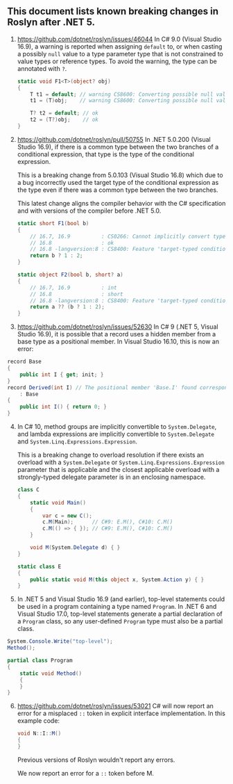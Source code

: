﻿## This document lists known breaking changes in Roslyn after .NET 5.

1. https://github.com/dotnet/roslyn/issues/46044 In C# 9.0 (Visual Studio 16.9), a warning is reported when assigning `default` to, or when casting a possibly `null` value to a type parameter type that is not constrained to value types or reference types. To avoid the warning, the type can be annotated with `?`.
    ```C#
    static void F1<T>(object? obj)
    {
        T t1 = default; // warning CS8600: Converting possible null value to non-nullable type
        t1 = (T)obj;    // warning CS8600: Converting possible null value to non-nullable type

        T? t2 = default; // ok
        t2 = (T?)obj;    // ok
    }
    ```

2. https://github.com/dotnet/roslyn/pull/50755 In .NET 5.0.200 (Visual Studio 16.9), if there is a common type between the two branches of a conditional expression, that type is the type of the conditional expression.

   This is a breaking change from 5.0.103 (Visual Studio 16.8) which due to a bug incorrectly used the target type of the conditional expression as the type even if there was a common type between the two branches.

   This latest change aligns the compiler behavior with the C# specification and with versions of the compiler before .NET 5.0.
    ```C#
    static short F1(bool b)
    {
        // 16.7, 16.9          : CS0266: Cannot implicitly convert type 'int' to 'short'
        // 16.8                : ok
        // 16.8 -langversion:8 : CS8400: Feature 'target-typed conditional expression' is not available in C# 8.0
        return b ? 1 : 2;
    }

    static object F2(bool b, short? a)
    {
        // 16.7, 16.9          : int
        // 16.8                : short
        // 16.8 -langversion:8 : CS8400: Feature 'target-typed conditional expression' is not available in C# 8.0
        return a ?? (b ? 1 : 2);
    }
    ```

3. https://github.com/dotnet/roslyn/issues/52630 In C# 9 (.NET 5, Visual Studio 16.9), it is possible that a record uses a hidden member from a base type as a positional member. In Visual Studio 16.10, this is now an error:
```csharp
record Base
{
    public int I { get; init; }
}
record Derived(int I) // The positional member 'Base.I' found corresponding to this parameter is hidden.
    : Base
{
    public int I() { return 0; }
}
```

4. In C# 10, method groups are implicitly convertible to `System.Delegate`, and lambda expressions are implicitly convertible to `System.Delegate` and `System.Linq.Expressions.Expression`.

    This is a breaking change to overload resolution if there exists an overload with a `System.Delegate` or `System.Linq.Expressions.Expression` parameter that is applicable and the closest applicable overload with a strongly-typed delegate parameter is in an enclosing namespace.

    ```C#
    class C
    {
        static void Main()
        {
            var c = new C();
            c.M(Main);      // C#9: E.M(), C#10: C.M()
            c.M(() => { }); // C#9: E.M(), C#10: C.M()
        }
    
        void M(System.Delegate d) { }
    }

    static class E
    {
        public static void M(this object x, System.Action y) { }
    }
    ```

5. In .NET 5 and Visual Studio 16.9 (and earlier), top-level statements could be used in a program containing a type named `Program`. In .NET 6 and Visual Studio 17.0, top-level statements generate a partial declaration of a `Program` class, so any user-defined `Program` type must also be a partial class.

```csharp
System.Console.Write("top-level");
Method();

partial class Program
{
    static void Method()
    {
    }
}
```

6. https://github.com/dotnet/roslyn/issues/53021 C# will now report an error for a misplaced ```::``` token in explicit interface implementation. In this example code:

    ``` C#
    void N::I::M()
    {
    }
    ```

    Previous versions of Roslyn wouldn't report any errors.

    We now report an error for a ```::``` token before M.



